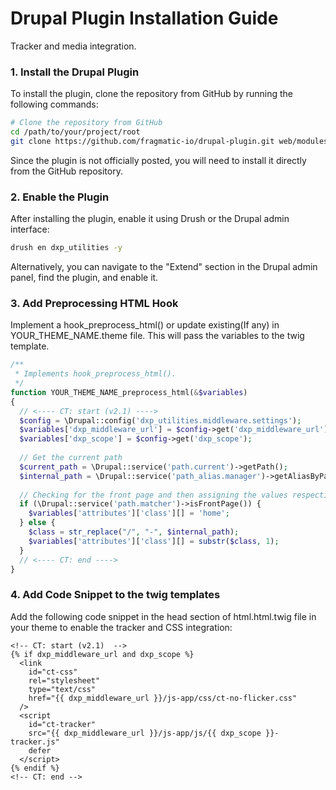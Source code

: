 # Drupal Plugin Installation Guide

Tracker and media integration.

### 1. Install the Drupal Plugin

To install the plugin, clone the repository from GitHub by running the following commands:

```bash
# Clone the repository from GitHub
cd /path/to/your/project/root
git clone https://github.com/fragmatic-io/drupal-plugin.git web/modules/custom/controltower 
```

Since the plugin is not officially posted, you will need to install it directly from the GitHub repository.

### 2. Enable the Plugin

After installing the plugin, enable it using Drush or the Drupal admin interface:

```bash
drush en dxp_utilities -y
```

Alternatively, you can navigate to the "Extend" section in the Drupal admin panel, find the plugin, and enable it.


### 3. Add Preprocessing HTML Hook

Implement a hook_preprocess_html() or update existing(If any) in YOUR_THEME_NAME.theme file. This will pass the variables to the twig template.

```php
/**
 * Implements hook_preprocess_html().
 */
function YOUR_THEME_NAME_preprocess_html(&$variables)
{
  // <---- CT: start (v2.1) ---->
  $config = \Drupal::config('dxp_utilities.middleware.settings');
  $variables['dxp_middleware_url'] = $config->get('dxp_middleware_url');
  $variables['dxp_scope'] = $config->get('dxp_scope');
  
  // Get the current path
  $current_path = \Drupal::service('path.current')->getPath();
  $internal_path = \Drupal::service('path_alias.manager')->getAliasByPath($current_path);
  
  // Checking for the front page and then assigning the values respectively
  if (\Drupal::service('path.matcher')->isFrontPage()) {
    $variables['attributes']['class'][] = 'home';
  } else {
    $class = str_replace("/", "-", $internal_path);
    $variables['attributes']['class'][] = substr($class, 1);
  }
  // <---- CT: end ---->
}
```

### 4. Add Code Snippet to the twig templates

Add the following code snippet in the head section of html.html.twig file in your theme to enable the tracker and CSS integration:

```twig
<!-- CT: start (v2.1)  -->
{% if dxp_middleware_url and dxp_scope %}
  <link
    id="ct-css"
    rel="stylesheet"
    type="text/css"
    href="{{ dxp_middleware_url }}/js-app/css/ct-no-flicker.css"
  />
  <script
    id="ct-tracker"
    src="{{ dxp_middleware_url }}/js-app/js/{{ dxp_scope }}-tracker.js"
    defer
  </script>
{% endif %}
<!-- CT: end -->
```


